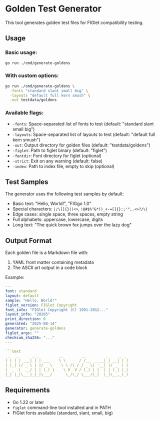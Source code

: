 # Golden Test Generator

This tool generates golden test files for FIGlet compatibility testing.

## Usage

### Basic usage:
```bash
go run ./cmd/generate-goldens
```

### With custom options:
```bash
go run ./cmd/generate-goldens \
  -fonts "standard slant small big" \
  -layouts "default full kern smush" \
  -out testdata/goldens
```

### Available flags:
- `-fonts`: Space-separated list of fonts to test (default: "standard slant small big")
- `-layouts`: Space-separated list of layouts to test (default: "default full kern smush")
- `-out`: Output directory for golden files (default: "testdata/goldens")
- `-figlet`: Path to figlet binary (default: "figlet")
- `-fontdir`: Font directory for figlet (optional)
- `-strict`: Exit on any warning (default: false)
- `-index`: Path to index file, empty to skip (optional)

## Test Samples

The generator uses the following test samples by default:
- Basic text: "Hello, World!", "FIGgo 1.0"
- Special characters: `|/\[]{}()<>`, `!@#$%^&*()_+-=[]{}:;'",.<>?/\|`
- Edge cases: single space, three spaces, empty string
- Full alphabets: uppercase, lowercase, digits
- Long text: "The quick brown fox jumps over the lazy dog"

## Output Format

Each golden file is a Markdown file with:
1. YAML front matter containing metadata
2. The ASCII art output in a code block

Example:
```yaml
---
font: standard
layout: default
sample: "Hello, World!"
figlet_version: FIGlet Copyright
font_info: "FIGlet Copyright (C) 1991-2012..."
layout_info: "20205"
print_direction: 0
generated: "2025-08-14"
generator: generate-goldens
figlet_args: ""
checksum_sha256: "..."
---

```text
 _   _      _ _         __        __         _     _ _ 
| | | | ___| | | ___    \ \      / /__  _ __| | __| | |
| |_| |/ _ \ | |/ _ \    \ \ /\ / / _ \| '__| |/ _` | |
|  _  |  __/ | | (_) |    \ V  V / (_) | |  | | (_| |_|
|_| |_|\___|_|_|\___/      \_/\_/ \___/|_|  |_|\__,_(_)
```

## Requirements

- Go 1.22 or later
- `figlet` command-line tool installed and in PATH
- FIGlet fonts available (standard, slant, small, big)